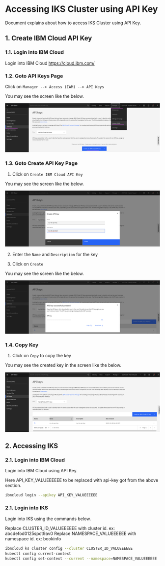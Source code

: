 # Accessing IKS Cluster using API Key

Document explains about how to access IKS Cluster using API Key.

## 1. Create IBM Cloud API Key

### 1.1. Login into IBM Cloud

Login into IBM Cloud https://cloud.ibm.com/

### 1.2. Goto API Keys Page

Click on `Manager --> Access (IAM) --> API Keys`

You may see the screen like the below.

<img src="images/image1.png">


### 1.3. Goto Create API Key Page

1. Click on `Create IBM Cloud API Key`

You may see the screen like the below.

<img src="images/image2.png">

2. Enter the `Name` and `Description` for the key

3. Click on `Create`

You may see the screen like the below.

<img src="images/image3.png">

### 1.4. Copy Key

1. Click on `Copy` to copy the key

You may see the created key in the screen like the below.

<img src="images/image4.png">

## 2. Accessing IKS

### 2.1. Login into IBM Cloud 

Login into IBM Cloud using API Key.

Here API_KEY_VALUEEEEEE to be replaced with api-key got from the above section.

```bash
ibmcloud login --apikey API_KEY_VALUEEEEEE
```

### 2.1. Login into IKS

Login into IKS using the commands below.

Replace CLUSTER_ID_VALUEEEEEE with cluster id. ex: abcdefod0125spct9av0
Replace NAMESPACE_VALUEEEEEE with namespace id. ex: bookinfo


```bash
ibmcloud ks cluster config --cluster CLUSTER_ID_VALUEEEEEE
kubectl config current-context
kubectl config set-context --current --namespace=NAMESPACE_VALUEEEEEE
```
